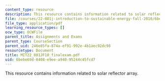 ```yaml
---
content_type: resource
description: This resource contains information related to solar reflector array.
file: /courses/22-081j-introduction-to-sustainable-energy-fall-2010/6bebe69d0408e9eea94095244c45fcd7_MIT22_081JF10_finalexam.pdf
file_type: application/pdf
learning_resource_types: []
ocw_type: OCWFile
parent_title: Assignments and Exams
parent_type: CourseSection
parent_uid: 246e85fa-874a-ef91-992e-4b1aec92dc98
resourcetype: Document
title: MIT22_081JF10_finalexam.pdf
uid: 6bebe69d-0408-e9ee-a940-95244c45fcd7
---
```

This resource contains information related to solar reflector array.

